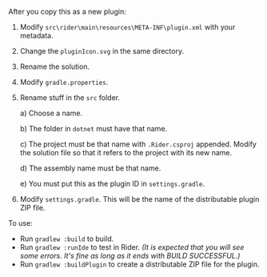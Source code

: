 After you copy this as a new plugin:
1. Modify `src\rider\main\resources\META-INF\plugin.xml` with your metadata.
2. Change the `pluginIcon.svg` in the same directory.
3. Rename the solution.
4. Modify `gradle.properties`.
5. Rename stuff in the `src` folder.

   a) Choose a name.
   
   b) The folder in `dotnet` must have that name.
   
   c) The project must be that name with `.Rider.csproj` appended. Modify the solution file so that it refers to the project with its new name.
   
   d) The assembly name must be that name.
   
   e) You must put this as the plugin ID in `settings.gradle`.
6. Modify `settings.gradle`. This will be the name of the distributable plugin ZIP file.

To use:
* Run `gradlew :build` to build.
* Run `gradlew :runIde` to test in Rider.
   *(It is expected that you will see some errors. It's fine as long as it ends with BUILD SUCCESSFUL.)*
* Run `gradlew :buildPlugin` to create a distributable ZIP file for the plugin.